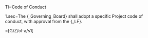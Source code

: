 Ti=Code of Conduct

1.sec=The {_Governing_Board} shall adopt a specific Project code of conduct, with approval from the {_LF}.

=[G/Z/ol-a/s1]
